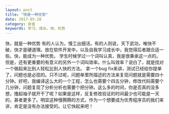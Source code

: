 ```yaml
---
layout: post
title: "快是一种优势"
date: 2017-05-28
category: 自省
keywords: 学习，成长，快，优势
---
```

快，就是一种优势
有的人认为，慢工出细活。有的人则说，天下武功，唯快不破，快才是硬道理。放在软件开发中，以及自我学习成长中，我觉得后者跟合适一些。快，能成为一种优势。 
学生时候学过一个词叫认真，我是很秉承这一点的。但是，还有更重要的有意义的另外一个词叫效率。什么叫效率？说白了，就是找对一个做起来比别人轻松比别人快的方法。 
拿一个bug fix来讲，测试已经给你提单了，问题也是必现的。只不过呢，问题单里所描述的方法来复现问题就是需要四十分钟。好吧，我编译这么大的一个工程，怎么也需要个四五分钟，修改代码需要个几分钟，问题复现了分析分析也需要个把分钟。这么多的时间，你是否真的没多想，撸起袖子就开干了呢？如果是这样，反复修改验证的时间最少也可能是一天的，甚者更多了。明显这种慢腾腾的方式，作为一个想要成为优秀程序员的我们来讲，肯定是没有办法接受的。让它快起来吧！
